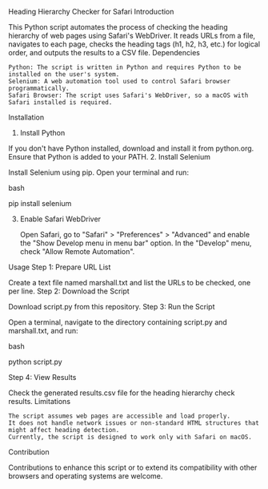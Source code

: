 Heading Hierarchy Checker for Safari
Introduction

This Python script automates the process of checking the heading hierarchy of web pages using Safari's WebDriver. It reads URLs from a file, navigates to each page, checks the heading tags (h1, h2, h3, etc.) for logical order, and outputs the results to a CSV file.
Dependencies

    Python: The script is written in Python and requires Python to be installed on the user's system.
    Selenium: A web automation tool used to control Safari browser programmatically.
    Safari Browser: The script uses Safari's WebDriver, so a macOS with Safari installed is required.

Installation
1. Install Python

If you don't have Python installed, download and install it from python.org. Ensure that Python is added to your PATH.
2. Install Selenium

Install Selenium using pip. Open your terminal and run:

bash

pip install selenium

3. Enable Safari WebDriver

    Open Safari, go to "Safari" > "Preferences" > "Advanced" and enable the "Show Develop menu in menu bar" option.
    In the "Develop" menu, check "Allow Remote Automation".

Usage
Step 1: Prepare URL List

Create a text file named marshall.txt and list the URLs to be checked, one per line.
Step 2: Download the Script

Download script.py from this repository.
Step 3: Run the Script

Open a terminal, navigate to the directory containing script.py and marshall.txt, and run:

bash

python script.py

Step 4: View Results

Check the generated results.csv file for the heading hierarchy check results.
Limitations

    The script assumes web pages are accessible and load properly.
    It does not handle network issues or non-standard HTML structures that might affect heading detection.
    Currently, the script is designed to work only with Safari on macOS.

Contribution

Contributions to enhance this script or to extend its compatibility with other browsers and operating systems are welcome.